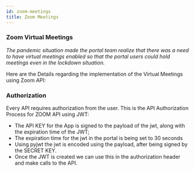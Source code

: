 ```yaml
---
id: zoom-meetings
title: Zoom Meetings
---
```



### Zoom Virtual Meetings

_The pandemic situation made the portal team realize that there was a need to have virtual meetings enabled so that the portal users could hold meetings even in the lockdown situation._

Here are the Details regarding the implementation of the Virtual Meetings using Zoom API:

### Authorization

Every API requires authorization from the user. This is the API Authorization Process for ZOOM API using JWT:

- The API KEY for the App is signed to the payload of the jwt, along with the expiration time of the JWT;
- The expiration time for the jwt in the portal is being set to 30 seconds
- Using pyjwt the jwt is encoded using the payload, after being signed by the SECRET KEY.
- Once the JWT is created we can use this in the authorization header and make calls to the API.
